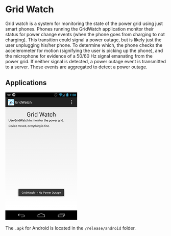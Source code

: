 Grid Watch
==========

Grid watch is a system for monitoring the state of the power grid using just
smart phones. Phones running the GridWatch application monitor their status
for power change events (when the phone goes from charging to not charging).
This transition could signal a power outage, but is likely just the user
unplugging his/her phone. To determine which, the phone checks the accelerometer
for motion (signifying the user is picking up the phone), and the microphone
for evidence of a 50/60 Hz signal emanating from the power grid. If neither
signal is detected, a power outage event is transmitted to a server. These
events are aggregated to detect a power outage.


Applications
------------

[
![android_screenshot](https://github.com/lab11/grid-watch/raw/master/media/android_v0.1_screenshot_sm.png)
](https://github.com/lab11/grid-watch/raw/master/media/android_v0.1_screenshot.png)

The `.apk` for Android is located in the `/release/android` folder.
